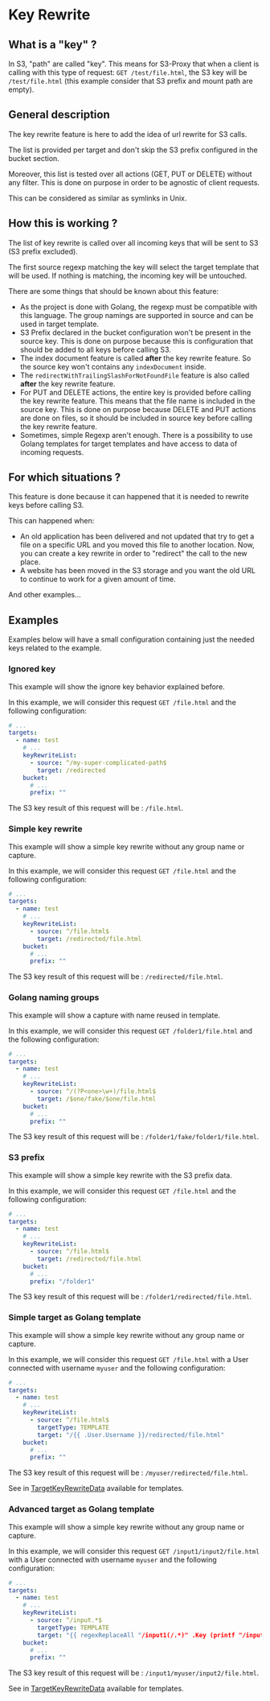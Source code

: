 # Key Rewrite

## What is a "key" ?

In S3, "path" are called "key". This means for S3-Proxy that when a client is calling with this type of request: `GET /test/file.html`, the S3 key will be `/test/file.html` (this example consider that S3 prefix and mount path are empty).

## General description

The key rewrite feature is here to add the idea of url rewrite for S3 calls.

The list is provided per target and don't skip the S3 prefix configured in the bucket section.

Moreover, this list is tested over all actions (GET, PUT or DELETE) without any filter. This is done on purpose in order to be agnostic of client requests.

This can be considered as similar as symlinks in Unix.

## How this is working ?

The list of key rewrite is called over all incoming keys that will be sent to S3 (S3 prefix excluded).

The first source regexp matching the key will select the target template that will be used. If nothing is matching, the incoming key will be untouched.

There are some things that should be known about this feature:

- As the project is done with Golang, the regexp must be compatible with this language. The group namings are supported in source and can be used in target template.
- S3 Prefix declared in the bucket configuration won't be present in the source key. This is done on purpose because this is configuration that should be added to all keys before calling S3.
- The index document feature is called **after** the key rewrite feature. So the source key won't contains any `indexDocument` inside.
- The `redirectWithTrailingSlashForNotFoundFile` feature is also called **after** the key rewrite feature.
- For PUT and DELETE actions, the entire key is provided before calling the key rewrite feature. This means that the file name is included in the source key. This is done on purpose because DELETE and PUT actions are done on files, so it should be included in source key before calling the key rewrite feature.
- Sometimes, simple Regexp aren't enough. There is a possibility to use Golang templates for target templates and have access to data of incoming requests.

## For which situations ?

This feature is done because it can happened that it is needed to rewrite keys before calling S3.

This can happened when:

- An old application has been delivered and not updated that try to get a file on a specific URL and you moved this file to another location. Now, you can create a key rewrite in order to "redirect" the call to the new place.
- A website has been moved in the S3 storage and you want the old URL to continue to work for a given amount of time.

And other examples...

## Examples

Examples below will have a small configuration containing just the needed keys related to the example.

### Ignored key

This example will show the ignore key behavior explained before.

In this example, we will consider this request `GET /file.html` and the following configuration:

```yaml linenums="1"
# ...
targets:
  - name: test
    # ...
    keyRewriteList:
      - source: ^/my-super-complicated-path$
        target: /redirected
    bucket:
      # ...
      prefix: ""
```

The S3 key result of this request will be : `/file.html`.

### Simple key rewrite

This example will show a simple key rewrite without any group name or capture.

In this example, we will consider this request `GET /file.html` and the following configuration:

```yaml linenums="1"
# ...
targets:
  - name: test
    # ...
    keyRewriteList:
      - source: ^/file.html$
        target: /redirected/file.html
    bucket:
      # ...
      prefix: ""
```

The S3 key result of this request will be : `/redirected/file.html`.

### Golang naming groups

This example will show a capture with name reused in template.

In this example, we will consider this request `GET /folder1/file.html` and the following configuration:

```yaml linenums="1"
# ...
targets:
  - name: test
    # ...
    keyRewriteList:
      - source: ^/(?P<one>\w+)/file.html$
        target: /$one/fake/$one/file.html
    bucket:
      # ...
      prefix: ""
```

The S3 key result of this request will be : `/folder1/fake/folder1/file.html`.

### S3 prefix

This example will show a simple key rewrite with the S3 prefix data.

In this example, we will consider this request `GET /file.html` and the following configuration:

```yaml linenums="1"
# ...
targets:
  - name: test
    # ...
    keyRewriteList:
      - source: ^/file.html$
        target: /redirected/file.html
    bucket:
      # ...
      prefix: "/folder1"
```

The S3 key result of this request will be : `/folder1/redirected/file.html`.

### Simple target as Golang template

This example will show a simple key rewrite without any group name or capture.

In this example, we will consider this request `GET /file.html` with a User connected with username `myuser` and the following configuration:

```yaml linenums="1"
# ...
targets:
  - name: test
    # ...
    keyRewriteList:
      - source: ^/file.html$
        targetType: TEMPLATE
        target: "/{{ .User.Username }}/redirected/file.html"
    bucket:
      # ...
      prefix: ""
```

The S3 key result of this request will be : `/myuser/redirected/file.html`.

See in [TargetKeyRewriteData](../templates#targetkeyrewritedata) available for templates.

### Advanced target as Golang template

This example will show a simple key rewrite without any group name or capture.

In this example, we will consider this request `GET /input1/input2/file.html` with a User connected with username `myuser` and the following configuration:

```yaml linenums="1"
# ...
targets:
  - name: test
    # ...
    keyRewriteList:
      - source: ^/input.*$
        targetType: TEMPLATE
        target: "{{ regexReplaceAll "/input1(/.*)" .Key (printf "/input1/%s${1}" .User.Username) }}"
    bucket:
      # ...
      prefix: ""
```

The S3 key result of this request will be : `/input1/myuser/input2/file.html`.

See in [TargetKeyRewriteData](../templates#targetkeyrewritedata) available for templates.
